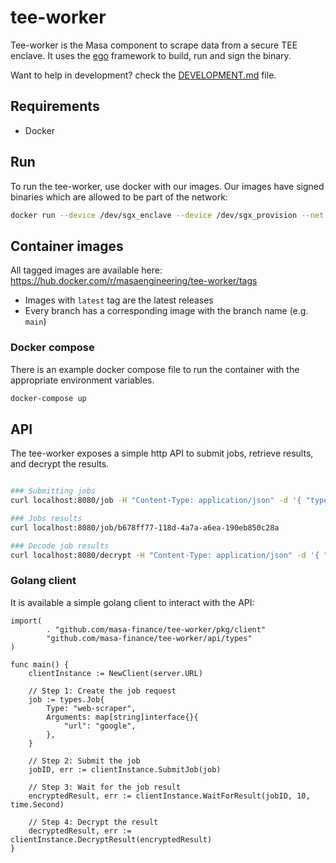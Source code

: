 # tee-worker

Tee-worker is the Masa component to scrape data from a secure TEE enclave. It uses the [ego](https://github.com/edgelesssys/ego) framework to build, run and sign the binary.

Want to help in development? check the [DEVELOPMENT.md](DEVELOPMENT.md) file.

## Requirements

- Docker

## Run

To run the tee-worker, use docker with our images. Our images have signed binaries which are allowed to be part of the network:

```bash
docker run --device /dev/sgx_enclave --device /dev/sgx_provision --net host --rm -v $(PWD)/.masa:/home/masa -ti masaengineering/tee-worker:main
```

## Container images

All tagged images are available here: https://hub.docker.com/r/masaengineering/tee-worker/tags

- Images with `latest` tag are the latest releases
- Every branch has a corresponding image with the branch name (e.g. `main`)

### Docker compose

There is an example docker compose file to run the container with the appropriate environment variables.

```bash
docker-compose up
```

## API

The tee-worker exposes a simple http API to submit jobs, retrieve results, and decrypt the results.

```bash

### Submitting jobs
curl localhost:8080/job -H "Content-Type: application/json" -d '{ "type": "webscraper", "arguments": { "url": "google" } }'

### Jobs results
curl localhost:8080/job/b678ff77-118d-4a7a-a6ea-190eb850c28a

### Decode job results
curl localhost:8080/decrypt -H "Content-Type: application/json" -d '{ "encrypted_result": "'$result'" }'

```

### Golang client

It is available a simple golang client to interact with the API:

```golang
import(
    	. "github.com/masa-finance/tee-worker/pkg/client"
        "github.com/masa-finance/tee-worker/api/types"
)

func main() {
    clientInstance := NewClient(server.URL)

    // Step 1: Create the job request
    job := types.Job{
        Type: "web-scraper",
        Arguments: map[string]interface{}{
            "url": "google",
        },
    }

	// Step 2: Submit the job
	jobID, err := clientInstance.SubmitJob(job)

	// Step 3: Wait for the job result
	encryptedResult, err := clientInstance.WaitForResult(jobID, 10, time.Second)

	// Step 4: Decrypt the result
	decryptedResult, err := clientInstance.DecryptResult(encryptedResult)
}
```
